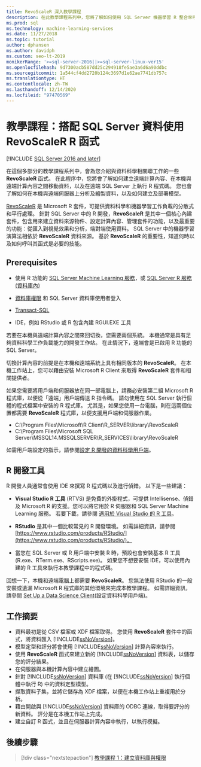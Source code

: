 ```yaml
---
title: RevoScaleR 深入教學課程
description: 在此教學課程系列中，您將了解如何使用 SQL Server 機器學習 R 整合來呼叫 RevoScaleR 函式。
ms.prod: sql
ms.technology: machine-learning-services
ms.date: 11/27/2018
ms.topic: tutorial
author: dphansen
ms.author: davidph
ms.custom: seo-lt-2019
monikerRange: '>=sql-server-2016||>=sql-server-linux-ver15'
ms.openlocfilehash: 9d7300acb587dd25c294918fe5ae3a6d6a90ddbc
ms.sourcegitcommit: 1a544cf4dd2720b124c3697d1e62ae7741db757c
ms.translationtype: HT
ms.contentlocale: zh-TW
ms.lasthandoff: 12/14/2020
ms.locfileid: "97470569"
---
```

# <a name="tutorial-use-revoscaler-r-functions-with-sql-server-data"></a>教學課程：搭配 SQL Server 資料使用 RevoScaleR R 函式
[!INCLUDE [SQL Server 2016 and later](../../includes/applies-to-version/sqlserver2016.md)]

在這個多部分的教學課程系列中，會為您介紹與資料科學相關聯工作的一些 **RevoScaleR** 函式。 在此程序中，您將會了解如何建立遠端計算內容、在本機與遠端計算內容之間移動資料，以及在遠端 SQL Server 上執行 R 程式碼。 您也會了解如何在本機與遠端伺服器上分析及繪製資料，以及如何建立及部署模型。

[RevoScaleR](/machine-learning-server/r-reference/revoscaler/revoscaler) 是 Microsoft R 套件，可提供資料科學和機器學習工作負載的分散式和平行處理。 針對 SQL Server 中的 R 開發，**RevoScaleR** 是其中一個核心內建套件，包含用來建立資料來源物件、設定計算內容、管理套件的功能，以及最重要的功能：從匯入到視覺效果和分析，端對端使用資料。 SQL Server 中的機器學習演算法相依於 **RevoScaleR** 資料來源。 基於 **RevoScaleR** 的重要性，知道何時以及如何呼叫其函式是必要的技能。 

## <a name="prerequisites"></a>Prerequisites

+ 使用 R 功能的 [SQL Server Machine Learning 服務](../install/sql-machine-learning-services-windows-install.md)，或 [SQL Server R 服務 (資料庫內)](../install/sql-r-services-windows-install.md)
  
+ [資料庫權限](../security/user-permission.md) 和 SQL Server 資料庫使用者登入

+ [Transact-SQL](../../ssms/download-sql-server-management-studio-ssms.md)

+ IDE，例如 RStudio 或 R 包含內建 RGUI.EXE 工具

若要在本機與遠端計算內容之間來回切換，您需要兩個系統。 本機通常是具有足夠資料科學工作負載能力的開發工作站。 在此情況下，遠端會是已啟用 R 功能的 SQL Server。 

切換計算內容的前提是在本機和遠端系統上具有相同版本的 **RevoScaleR**。 在本機工作站上，您可以藉由安裝 Microsoft R Client 來取得 **RevoScaleR** 套件和相關提供者。

如果您需要將用戶端和伺服器放在同一部電腦上，請務必安裝第二組 Microsoft R 程式庫，以便從「遠端」用戶端傳送 R 指令碼。 請勿使用在 SQL Server 執行個體的程式檔案中安裝的 R 程式庫。 尤其是，如果您使用一台電腦，則在這兩個位置都需要 **RevoScaleR** 程式庫，以便支援用戶端和伺服器作業。

+ C:\Program Files\Microsoft\R Client\R_SERVER\library\RevoScaleR 
+ C:\Program Files\Microsoft SQL Server\MSSQL14.MSSQLSERVER\R_SERVICES\library\RevoScaleR

如需用戶端設定的指示，請參閱[設定 R 開發的資料科學用戶端](../r/set-up-a-data-science-client.md)。


## <a name="r-development-tools"></a>R 開發工具

R 開發人員通常會使用 IDE 來撰寫 R 程式碼以及進行偵錯。 以下是一些建議：

- **Visual Studio R 工具** (RTVS) 是免費的外掛程式，可提供 Intellisense、偵錯及 Microsoft R 的支援。您可以將它用於 R 伺服器和 SQL Server Machine Learning 服務。 若要下載，請參閱 [適用於 Visual Studio 的 R 工具](https://marketplace.visualstudio.com/items?itemName=MikhailArkhipov007.RTVS2019)。

- **RStudio** 是其中一個比較常見的 R 開發環境。 如需詳細資訊，請參閱 [https://www.rstudio.com/products/RStudio/](https://www.rstudio.com/products/RStudio/)。

- 當您在 SQL Server 或 R 用戶端中安裝 R 時，預設也會安裝基本 R 工具 (R.exe、RTerm.exe、RScripts.exe)。 如果您不想要安裝 IDE，可以使用內建的 R 工具來執行本教學課程中的程式碼。

回想一下，本機和遠端電腦上都需要 **RevoScaleR**。 您無法使用 RStudio 的一般安裝或遺漏 Microsoft R 程式庫的其他環境來完成本教學課程。 如需詳細資訊，請參閱 [Set Up a Data Science Client](../r/set-up-a-data-science-client.md)(設定資料科學用戶端)。

## <a name="summary-of-tasks"></a>工作摘要

+ 資料最初是從 CSV 檔案或 XDF 檔案取得。 您使用 **RevoScaleR** 套件中的函式，將資料匯入 [!INCLUDE[ssNoVersion](../../includes/ssnoversion-md.md)]。
+ 模型定型和評分將會使用 [!INCLUDE[ssNoVersion](../../includes/ssnoversion-md.md)] 計算內容來執行。 
+ 使用 **RevoScaleR** 函式來建立新的 [!INCLUDE[ssNoVersion](../../includes/ssnoversion-md.md)] 資料表，以儲存您的評分結果。
+ 在伺服器與本機計算內容中建立繪圖。
+ 針對 [!INCLUDE[ssNoVersion](../../includes/ssnoversion-md.md)] 資料庫 (在 [!INCLUDE[ssNoVersion](../../includes/ssnoversion-md.md)] 執行個體中執行 R) 中的資料定型模型。
+ 擷取資料子集，並將它儲存為 XDF 檔案，以便在本機工作站上重複用於分析。
+ 藉由開啟與 [!INCLUDE[ssNoVersion](../../includes/ssnoversion-md.md)] 資料庫的 ODBC 連線，取得要評分的新資料。 評分是在本機工作站上完成。
+ 建立自訂 R 函式，並且在伺服器計算內容中執行，以執行模擬。

## <a name="next-steps"></a>後續步驟

> [!div class="nextstepaction"]
> [教學課程 1：建立資料庫與權限](deepdive-work-with-sql-server-data-using-r.md)